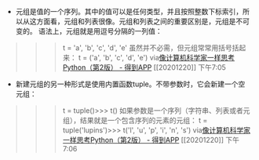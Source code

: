 - 元组是值的一个序列。其中的值可以是任何类型，并且按照整数下标索引，所以从这方面看，元组和列表很像。元组和列表之间的重要区别是，元组是不可变的。
语法上，元组就是用逗号分隔的一列值：
>>> t = 'a', 'b', 'c', 'd', 'e'
虽然并不必需，但元组常常用括号括起来：
>>> t = ('a', 'b', 'c', 'd', 'e')
via[像计算机科学家一样思考Python（第2版） - 得到APP](https://www.dedao.cn/reader?id=bBVDEXGGLn7eB51b8NjVRqDoQJPMk3aXaJWadYrXmAxE4Ov92lgzK6ZypxLqdQjp)
[[20201220]] 下午7:05
- 新建元组的另一种形式是使用内置函数tuple。不带参数时，它会新建一个空元组：
>>> t = tuple()>>> t()
如果参数是一个序列（字符串、列表或者元组），结果就是一个包含序列的元素的元组：
>>> t = tuple('lupins')>>> t('l', 'u', 'p', 'i', 'n', 's')
via[像计算机科学家一样思考Python（第2版） - 得到APP](https://www.dedao.cn/reader?id=bBVDEXGGLn7eB51b8NjVRqDoQJPMk3aXaJWadYrXmAxE4Ov92lgzK6ZypxLqdQjp)
[[20201220]] 下午7:06
